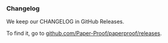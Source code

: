 ### Changelog

We keep our CHANGELOG in GitHub Releases.  

To find it, go to [github.com/Paper-Proof/paperproof/releases](https://github.com/Paper-Proof/paperproof/releases).
